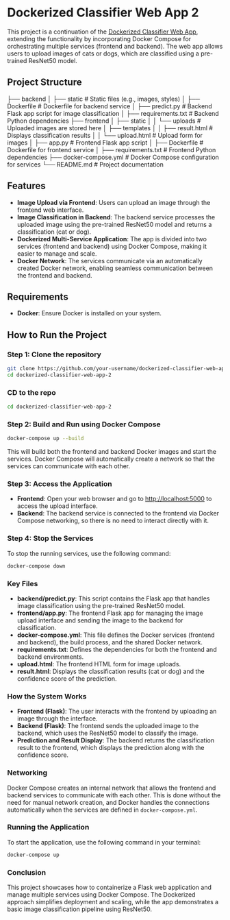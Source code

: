 # Dockerized Classifier Web App 2

This project is a continuation of the [Dockerized Classifier Web App](https://github.com/AzzedineNed/Dockerized-Classifier-Web-App), extending the functionality by incorporating Docker Compose for orchestrating multiple services (frontend and backend). The web app allows users to upload images of cats or dogs, which are classified using a pre-trained ResNet50 model.

## Project Structure


├── backend
│   ├── static                    # Static files (e.g., images, styles)
│   ├── Dockerfile                # Dockerfile for backend service
│   ├── predict.py                # Backend Flask app script for image classification
│   ├── requirements.txt          # Backend Python dependencies
├── frontend
│   ├── static
│   │   └── uploads               # Uploaded images are stored here
│   ├── templates
│   │   ├── result.html           # Displays classification results
│   │   └── upload.html           # Upload form for images
│   ├── app.py                    # Frontend Flask app script
│   ├── Dockerfile                # Dockerfile for frontend service
│   ├── requirements.txt          # Frontend Python dependencies
├── docker-compose.yml            # Docker Compose configuration for services
└── README.md                     # Project documentation


## Features

- **Image Upload via Frontend**: Users can upload an image through the frontend web interface.
- **Image Classification in Backend**: The backend service processes the uploaded image using the pre-trained ResNet50 model and returns a classification (cat or dog).
- **Dockerized Multi-Service Application**: The app is divided into two services (frontend and backend) using Docker Compose, making it easier to manage and scale.
- **Docker Network**: The services communicate via an automatically created Docker network, enabling seamless communication between the frontend and backend.

## Requirements

- **Docker**: Ensure Docker is installed on your system.

## How to Run the Project

### Step 1: Clone the repository

```bash
git clone https://github.com/your-username/dockerized-classifier-web-app-2.git
cd dockerized-classifier-web-app-2

```
### CD to the repo
```bash
cd dockerized-classifier-web-app-2
```
### Step 2: Build and Run using Docker Compose
```bash
docker-compose up --build
```
This will build both the frontend and backend Docker images and start the services. Docker Compose will automatically create a network so that the services can communicate with each other.

### Step 3: Access the Application

- **Frontend**: Open your web browser and go to [http://localhost:5000](http://localhost:5000) to access the upload interface.
- **Backend**: The backend service is connected to the frontend via Docker Compose networking, so there is no need to interact directly with it.

### Step 4: Stop the Services

To stop the running services, use the following command:

```bash
docker-compose down
```

### Key Files
- **backend/predict.py**: This script contains the Flask app that handles image classification using the pre-trained ResNet50 model.
- **frontend/app.py**: The frontend Flask app for managing the image upload interface and sending the image to the backend for classification.
- **docker-compose.yml**: This file defines the Docker services (frontend and backend), the build process, and the shared Docker network.
- **requirements.txt**: Defines the dependencies for both the frontend and backend environments.
- **upload.html**: The frontend HTML form for image uploads.
- **result.html**: Displays the classification results (cat or dog) and the confidence score of the prediction.

### How the System Works
- **Frontend (Flask)**: The user interacts with the frontend by uploading an image through the interface.
- **Backend (Flask)**: The frontend sends the uploaded image to the backend, which uses the ResNet50 model to classify the image.
- **Prediction and Result Display**: The backend returns the classification result to the frontend, which displays the prediction along with the confidence score.

### Networking
Docker Compose creates an internal network that allows the frontend and backend services to communicate with each other. This is done without the need for manual network creation, and Docker handles the connections automatically when the services are defined in `docker-compose.yml`.

### Running the Application
To start the application, use the following command in your terminal:

```bash
docker-compose up
```

### Conclusion
This project showcases how to containerize a Flask web application and manage multiple services using Docker Compose. The Dockerized approach simplifies deployment and scaling, while the app demonstrates a basic image classification pipeline using ResNet50.
